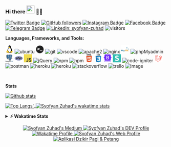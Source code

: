 ### Hi there <img height="25" width="25"  src="https://camo.githubusercontent.com/35d3d11359a49bf12aebb834cc13fd81b95eff4e/68747470733a2f2f6d656469612e67697068792e636f6d2f6d656469612f6876524a434c467a6361737252346961377a2f67697068792e676966"> 👨‍💻

<div align="centre">
 
[![Twitter Badge](http://img.shields.io/badge/-@syofyan_zuhad-1ca0f1?style=social&labelColor=&logo=twitter&logoColor=blue&link=https://twitter.com/syofyan_zuhad)](https://twitter.com/syofyan_zuhad) 
[![GitHub followers](https://img.shields.io/github/followers/syofyanzuhad?label=Follow&style=social)](https://github.com/syofyanzuhad/?tab=follow) 
[![Instagram Badge](https://img.shields.io/badge/-syofyan_zuhad-blue?style=social&logo=Instagram&link=https://www.instagram.com/syofyan_zuhad/)](https://www.instagram.com/syofyan_zuhad/) 
[![Facebook Badge](https://img.shields.io/badge/-syofyan.zuhad-blue?style=social&logo=facebook&link=https://www.facebook.com/syofyan.zuhad/)](https://www.facebook.com/syofyan.zuhad/) 
[![Telegram Badge](https://img.shields.io/badge/-Syofyan_zuhad-blue?style=social&logo=telegram&link=https://www.t.me/Syofyan_zuhad/)](https://www.t.me/Syofyan_zuhad/) 
[![Linkedin: syofyan-zuhad](https://img.shields.io/badge/-syofyanzuhad-blue?style=flat-square&logo=Linkedin&logoColor=white&link=https://www.linkedin.com/in/syofyan-zuhad-583385191/)](https://www.linkedin.com/in/syofyan-zuhad-583385191/) 
![visitors](https://visitor-badge.glitch.me/badge?page_id=syofyanzuhad.syofyanzuhad)

 </div>

**Languages, Frameworks, and Tools:**  

<p align="left">
<img alt="pinguin" title="pinguin" height="25" src="https://raw.githubusercontent.com/devicons/devicon/master/icons/linux/linux-original.svg"> 
<img alt="ubuntu" title="ubuntu" height="25" src="https://www.vectorlogo.zone/logos/ubuntu/ubuntu-icon.svg"> 
<img alt="terminal" title="terminal" height="25" src="https://raw.githubusercontent.com/github/explore/80688e429a7d4ef2fca1e82350fe8e3517d3494d/topics/terminal/terminal.png"> 
<img alt="git" title="git" height="25" src="https://www.vectorlogo.zone/logos/git-scm/git-scm-icon.svg"> 
<img alt="vscode" title="vscode" height="25" src="https://code.visualstudio.com/assets/favicon.ico"> 
<img alt="apache2" title="apache2" height="25" src="https://www.vectorlogo.zone/logos/apache/apache-official.svg"> 
<img alt="nginx" title="nginx" height="25" src="https://www.vectorlogo.zone/logos/nginx/nginx-ar21.svg"> 
<img alt="mySQL" title="mySQL" height="25" src="https://raw.githubusercontent.com/devicons/devicon/master/icons/mysql/mysql-original-wordmark.svg"> 
<img alt="phpMyadmin" title="phpMyadmin" height="25" src="https://www.vectorlogo.zone/logos/phpmyadmin/phpmyadmin-ar21.svg"> 
<img alt="postgresql" title="postgresql" height="25" src="https://raw.githubusercontent.com/devicons/devicon/master/icons/postgresql/postgresql-original-wordmark.svg"> 
<img alt="php" title="php" height="25" src="https://raw.githubusercontent.com/github/explore/80688e429a7d4ef2fca1e82350fe8e3517d3494d/topics/php/php.png"> 
<img alt="javascript" title="javascript" height="25" src="https://raw.githubusercontent.com/github/explore/80688e429a7d4ef2fca1e82350fe8e3517d3494d/topics/javascript/javascript.png"> 
<img alt="jQuery" title="jQuery" height="25" src="https://www.vectorlogo.zone/logos/jquery/jquery-vertical.svg"> 
<img alt="npm" title="npm" height="25" src="https://www.vectorlogo.zone/logos/npmjs/npmjs-ar21.svg"> 
<img alt="npm" title="npm" height="25" src="https://avatars.githubusercontent.com/u/837015?s=200&v=4"> 
<img alt="HTML5" title="HTML5" height="25" src="https://raw.githubusercontent.com/devicons/devicon/master/icons/html5/html5-original-wordmark.svg"> 
<img alt="CSS3" title="CSS3" height="25" src="https://raw.githubusercontent.com/devicons/devicon/master/icons/css3/css3-original-wordmark.svg"> 
<img alt="bootstrap" title="bootstrap" height="25" src="https://raw.githubusercontent.com/devicons/devicon/master/icons/bootstrap/bootstrap-plain-wordmark.svg"> 
<img alt="semantic-ui" title="semantic-ui" height="25" src="https://raw.githubusercontent.com/Semantic-Org/Semantic-UI/master/examples/assets/images/logo.png"> 
<img alt="code-igniter" title="code-igniter" height="25" src="https://cdn.iconscout.com/icon/free/png-256/codeigniter-4-1175201.png"> 
<img alt="laravel" title="laravel" height="25" src="https://raw.githubusercontent.com/github/explore/56a826d05cf762b2b50ecbe7d492a839b04f3fbf/topics/laravel/laravel.png"> 
<img alt="postman" title="postman" height="25" src="https://www.vectorlogo.zone/logos/getpostman/getpostman-icon.svg"> 
<img alt="heroku" title="heroku" height="25" src="https://www.vectorlogo.zone/logos/heroku/heroku-icon.svg"> 
<img alt="heroku" title="heroku" height="25" src="https://www.netonboard.com/wp-content/uploads/2020/04/Cpanel-content-design-1000x500-1.png"> 
<img alt="stackoverflow" title="stackoverflow" height="25" src="https://www.vectorlogo.zone/logos/stackoverflow/stackoverflow-ar21.svg"> 
<img alt="trello" title="trello" height="25" src="https://www.vectorlogo.zone/logos/trello/trello-ar21.svg"> 
<img alt="image" title="image" height="25" src="https://camo.githubusercontent.com/40dff491d4e8123af55298ef908faedb66c463e5/68747470733a2f2f6d656469612e67697068792e636f6d2f6d656469612f57556c706c634d704f43456d5447427442572f67697068792e676966">
</p>

<br>

**Stats**

[![Github stats](https://github-readme-stats.vercel.app/api?username=syofyanzuhad&theme=dark&count_private=true&show_icons=true&line_height=20px)](https://github.com/syofyanzuhad?tab=follow)

[![Top Langs'](https://github-readme-stats.vercel.app/api/top-langs/?username=syofyanzuhad&theme=dark&hide=html)](https://github.com/syofyanzuhad?tab=follow)_[![Syofyan Zuhad's wakatime stats](https://github-readme-stats.vercel.app/api/wakatime?username=syofyanzuhad&layout=compact&theme=dark)](https://github.com/syofyanzuhad?tab=follow)


<details>	
  <summary><b>⚡ Wakatime Stats</b></summary>

<!--START_SECTION:waka-->
![Lines of code](https://img.shields.io/badge/From%20Hello%20World%20I%27ve%20Written-9.3%20million%20lines%20of%20code-blue)

**🐱 My Github Data** 

> 🏆 615 Contributions in the Year 2021
 > 
> 📦 298.0 kB Used in Github's Storage 
 > 
> 💼 Opted to Hire
 > 
> 📜 66 Public Repositories 
 > 
> 🔑 18 Private Repositories  
 > 
**I'm an Early 🐤** 

```text
🌞 Morning    270 commits    ████████░░░░░░░░░░░░░░░░░   34.39% 
🌆 Daytime    188 commits    ██████░░░░░░░░░░░░░░░░░░░   23.95% 
🌃 Evening    255 commits    ████████░░░░░░░░░░░░░░░░░   32.48% 
🌙 Night      72 commits     ██░░░░░░░░░░░░░░░░░░░░░░░   9.17%

```
📅 **I'm Most Productive on Saturday** 

```text
Monday       111 commits    ███░░░░░░░░░░░░░░░░░░░░░░   14.14% 
Tuesday      103 commits    ███░░░░░░░░░░░░░░░░░░░░░░   13.12% 
Wednesday    103 commits    ███░░░░░░░░░░░░░░░░░░░░░░   13.12% 
Thursday     117 commits    ███░░░░░░░░░░░░░░░░░░░░░░   14.9% 
Friday       132 commits    ████░░░░░░░░░░░░░░░░░░░░░   16.82% 
Saturday     164 commits    █████░░░░░░░░░░░░░░░░░░░░   20.89% 
Sunday       55 commits     █░░░░░░░░░░░░░░░░░░░░░░░░   7.01%

```


📊 **This Week I Spent My Time On** 

```text
💬 Programming Languages: 
PHP                      4 hrs 20 mins       █████████░░░░░░░░░░░░░░░░   36.64% 
JavaScript               3 hrs 2 mins        ██████░░░░░░░░░░░░░░░░░░░   25.64% 
Markdown                 2 hrs 13 mins       ████░░░░░░░░░░░░░░░░░░░░░   18.75% 
YAML                     41 mins             █░░░░░░░░░░░░░░░░░░░░░░░░   5.86% 
Blade Template           36 mins             █░░░░░░░░░░░░░░░░░░░░░░░░   5.16%

🔥 Editors: 
VS Code                  11 hrs 51 mins      █████████████████████████   100.0%

```

**I Mostly Code in PHP** 

```text
PHP                      42 repos            █████████████░░░░░░░░░░░░   53.85% 
JavaScript               17 repos            █████░░░░░░░░░░░░░░░░░░░░   21.79% 
HTML                     16 repos            █████░░░░░░░░░░░░░░░░░░░░   20.51% 
Jupyter Notebook         1 repo              ░░░░░░░░░░░░░░░░░░░░░░░░░   1.28% 
CSS                      1 repo              ░░░░░░░░░░░░░░░░░░░░░░░░░   1.28%

```


**Timeline**

![Chart not found](https://raw.githubusercontent.com/syofyanzuhad/syofyanzuhad/master/charts/bar_graph.png) 


<!--END_SECTION:waka-->
</details>

<p align="center">
 <a href="https://medium.com/@syofyanzuhad" target="_blank">
  <img src="https://cdn-images-1.medium.com/fit/c/152/152/1*8I-HPL0bfoIzGied-dzOvA.png" alt="Syofyan Zuhad's Medium" height="28" width="28">
</a>
 <a href="https://dev.to/syofyanzuhad" target="_blank">
  <img src="https://d2fltix0v2e0sb.cloudfront.net/dev-badge.svg" alt="Syofyan Zuhad's DEV Profile" height="30" width="30">
 </a>
 <a href="https://wakatime.com/@syofyanzuhad" target="_blank">
  <img src="https://wakatime.com/safari-pinned-tab.svg" alt="Wakatime Profile" height="30" width="30">
 </a>
 <a href="https://syofyanzuhad.netlify.com/" target="_blank">
  <img src="https://syofyanzuhad.netlify.com/img/code2.png" alt="Syofyan Zuhad's Web Profile" height="30" width="30">
 </a>
 <a href="https://syofyanzuhad.netlify.com/dzikir" target="_blank">
  <img src="https://syofyanzuhad.netlify.com/img/quran.png" alt="Aplikasi Dzikir Pagi & Petang" height="30" width="30">
 </a>
</p>
